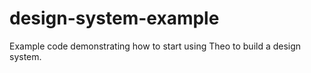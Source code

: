 # design-system-example
Example code demonstrating how to start using Theo to build a design system.
